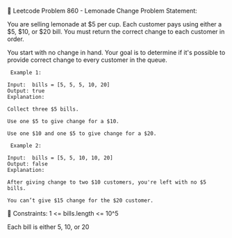 🥤 Leetcode Problem 860 - Lemonade Change
Problem Statement:

You are selling lemonade at $5 per cup. Each customer pays using either a $5, $10, or $20 bill. You must return the correct change to each customer in order.

You start with no change in hand.
Your goal is to determine if it's possible to provide correct change to every customer in the queue.
```
 Example 1:

Input:  bills = [5, 5, 5, 10, 20]  
Output: true
Explanation:

Collect three $5 bills.

Use one $5 to give change for a $10.

Use one $10 and one $5 to give change for a $20.

 Example 2:

Input:  bills = [5, 5, 10, 10, 20]  
Output: false
Explanation:

After giving change to two $10 customers, you're left with no $5 bills.

You can’t give $15 change for the $20 customer.
```
📌 Constraints:
1 <= bills.length <= 10^5

Each bill is either 5, 10, or 20
